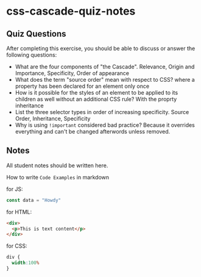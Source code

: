 # css-cascade-quiz-notes

## Quiz Questions

After completing this exercise, you should be able to discuss or answer the following questions:

- What are the four components of "the Cascade".
Relevance, Origin and Importance, Specificity, Order of appearance
- What does the term "source order" mean with respect to CSS?
 where a property has been declared for an element only once
- How is it possible for the styles of an element to be applied to its children as well without an additional CSS rule?
With the proprty inheritance
- List the three selector types in order of increasing specificity.
Source Order, Inheritance, Specificity
- Why is using `!important` considered bad practice?
Because it overrides everything and can't be changed afterwords unless removed.

## Notes

All student notes should be written here.


How to write `Code Examples` in markdown

for JS:
```javascript
const data = "Howdy"
```

for HTML:
```html
<div>
  <p>This is text content</p>
</div>
```

for CSS:
```css
div {
  width:100%
}
```
